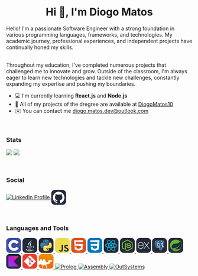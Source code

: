 <h1 align='center'> Hi 👋, I'm Diogo Matos</h1>
<p>Hello! I'm a passionate Software Engineer with a strong foundation in various programming languages, frameworks, and technologies. My academic journey, professional experiences, and independent projects have continually honed my skills.
<br><br>

Throughout my education, I've completed numerous projects that challenged me to innovate and grow. Outside of the classroom, I'm always eager to learn new technologies and tackle new challenges, constantly expanding my expertise and pushing my boundaries.</p>

- 💻 I'm currently learning **React.js** and **Node.js**
- 💾 All of my projects of the dregree are available at [DiogoMatos10](https://github.com/DiogoMatos10?tab=repositories)
- ✉️ You can contact me diogo.matos.dev@outlook.com

<br>

<h3 align="left">Stats</h3>

<p align="left">
    <img src="https://github-readme-stats.vercel.app/api/top-langs/?username=DiogoMatos10&layout=compact&theme=omni&hide=kotline" style="height: 180px; width: auto;"/>
    <img src="https://github-readme-stats.vercel.app/api?username=DiogoMatos10&show_icons=true&theme=omni" style="height: 180px; width: auto;"/>
</p>


<br>

<h3 align="left">Social</h3>
<p align="left">
    <a href="https://www.linkedin.com/in/diogo-matos-72b387274/" target="_blank">
        <img align="center" src="https://encrypted-tbn0.gstatic.com/images?q=tbn:ANd9GcR0IMhpAL8BLAh3b_S3LYd4vN6OE2LF5jIBxQ&s" alt="LinkedIn Profile" height="40" width="40"/>
    </a>
    <a href="https://github.com/DiogoMatos10" target="_blank">
    <img align="center" src="https://raw.githubusercontent.com/tandpfun/skill-icons/main/icons/Github-Dark.svg" alt="GitHub Profile" height="40" width="40"/>
    </a>

</p>

<br>

<h3 align='left'>Languages and Tools</h3>
<p align='left'>
    <a href='https://en.wikipedia.org/wiki/C_(programming_language)' target='_blank'>
        <img src='https://raw.githubusercontent.com/tandpfun/skill-icons/main/icons/C.svg' alt='C' width='40' height='40'/>
    </a>
    <a href='https://www.oracle.com/java/' target='_blank'>
        <img src='https://raw.githubusercontent.com/tandpfun/skill-icons/main/icons/Java-Dark.svg' alt='Java' width='40' height='40'/>
    </a>
    <a href='https://www.python.org/' target='_blank'>
        <img src='https://raw.githubusercontent.com/tandpfun/skill-icons/main/icons/Python-Dark.svg' alt='Python' width='40' height='40'/>
    </a>
    <a href='https://developer.mozilla.org/en-US/docs/Web/JavaScript' target='_blank'>
        <img src='https://raw.githubusercontent.com/tandpfun/skill-icons/main/icons/JavaScript.svg' alt='JS' width='40' height='40'/>
    </a>
    <a href='https://developer.mozilla.org/en-US/docs/Web/HTML' target='_blank'>
        <img src='https://raw.githubusercontent.com/tandpfun/skill-icons/main/icons/HTML.svg' alt='HTML' width='40' height='40'/>
    </a>
    <a href='https://developer.mozilla.org/en-US/docs/Web/CSS' target='_blank'>
        <img src='https://raw.githubusercontent.com/tandpfun/skill-icons/main/icons/CSS.svg' alt='CSS' width='40' height='40'/>
    </a>
    <a href='https://react.dev/' target='_blank'>
        <img src='https://raw.githubusercontent.com/tandpfun/skill-icons/main/icons/React-Dark.svg' alt='React' width='40' height='40'/>
    </a>
    <a href='https://nodejs.org/' target='_blank'>
        <img src='https://raw.githubusercontent.com/tandpfun/skill-icons/main/icons/NodeJS-Dark.svg' alt='NodeJS' width='40' height='40'/>
    </a>
    <a href='https://expressjs.com/' target='_blank'>
        <img src='https://raw.githubusercontent.com/tandpfun/skill-icons/main/icons/ExpressJS-Dark.svg' alt='ExpressJS' width='40' height='40'/>
    </a>
    <a href='https://www.postgresql.org/' target='_blank'>
        <img src='https://raw.githubusercontent.com/tandpfun/skill-icons/main/icons/PostgreSQL-Dark.svg' alt='PostGreSql' width='40' height='40'/>
    </a>
    <a href='https://spring.io/' target='_blank'>
        <img src='https://raw.githubusercontent.com/tandpfun/skill-icons/main/icons/Spring-Dark.svg' alt='Spring' width='40' height='40'/>
    </a>
    <a href='https://kotlinlang.org/' target='_blank'>
        <img src='https://raw.githubusercontent.com/tandpfun/skill-icons/main/icons/Kotlin-Dark.svg' alt='Kotlin' width='40' height='40'/>
    </a>
    <a href='https://git-scm.com/' target='_blank'>
        <img src='https://raw.githubusercontent.com/tandpfun/skill-icons/main/icons/Git.svg' alt='Git' width='40' height='40'/>
    </a>
    <a href='https://ocaml.org/' target='_blank'>
        <img src='https://raw.githubusercontent.com/tandpfun/skill-icons/main/icons/OCaml.svg' alt='OCaml' width='40' height='40'/>
    </a>
    <a href='https://www.swi-prolog.org/' target='_blank'>
        <img src='https://static-00.iconduck.com/assets.00/file-type-prolog-icon-256x256-9d64e3um.png' alt='Prolog' width='40' height='40'/>
    </a>
    <a href='https://en.wikipedia.org/wiki/Assembly_language' target='_blank'>
        <img src='https://static-00.iconduck.com/assets.00/assembly-icon-1024x1024-lc5e1bk1.png' alt='Assembly' width='40' height='40' style='border-radius: 5px;'/>
    </a>
    <a href='https://www.outsystems.com/' target='_blank'>
        <img src='https://encrypted-tbn0.gstatic.com/images?q=tbn:ANd9GcQbJvcX6r-NTDEQqp3F3M0UwFqwNqRUVErOhw&s' alt='OutSystems' width='40' height='40' style='border-radius: 5px;'/>
    </a>
</p>
